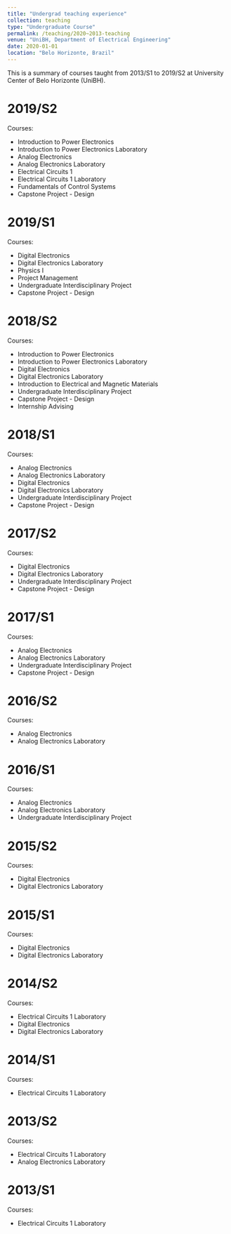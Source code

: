 ```yaml
---
title: "Undergrad teaching experience"
collection: teaching
type: "Undergraduate Course"
permalink: /teaching/2020~2013-teaching
venue: "UniBH, Department of Electrical Engineering"
date: 2020-01-01
location: "Belo Horizonte, Brazil"
---
```


This is a summary of courses taught from 2013/S1 to 2019/S2 at University Center of Belo Horizonte (UniBH). 

2019/S2
====
Courses:
  * Introduction to Power Electronics
  * Introduction to Power Electronics Laboratory
  * Analog Electronics
  * Analog Electronics Laboratory
  * Electrical Circuits 1
  * Electrical Circuits 1 Laboratory
  * Fundamentals of Control Systems
  * Capstone Project - Design

2019/S1
====
Courses:
  * Digital Electronics
  * Digital Electronics Laboratory
  * Physics I
  * Project Management
  * Undergraduate Interdisciplinary Project
  * Capstone Project - Design

2018/S2
====
Courses:
  * Introduction to Power Electronics
  * Introduction to Power Electronics Laboratory
  * Digital Electronics
  * Digital Electronics Laboratory
  * Introduction to Electrical and Magnetic Materials
  * Undergraduate Interdisciplinary Project
  * Capstone Project - Design
  * Internship Advising

2018/S1
====
Courses:
  * Analog Electronics
  * Analog Electronics Laboratory
  * Digital Electronics
  * Digital Electronics Laboratory
  * Undergraduate Interdisciplinary Project
  * Capstone Project - Design

2017/S2
====
Courses:
  * Digital Electronics
  * Digital Electronics Laboratory
  * Undergraduate Interdisciplinary Project
  * Capstone Project - Design

2017/S1
====
Courses:
  * Analog Electronics
  * Analog Electronics Laboratory
  * Undergraduate Interdisciplinary Project
  * Capstone Project - Design

2016/S2
====
Courses:
  * Analog Electronics
  * Analog Electronics Laboratory

2016/S1
====
Courses:
  * Analog Electronics
  * Analog Electronics Laboratory
  * Undergraduate Interdisciplinary Project

2015/S2
====
Courses:
  * Digital Electronics
  * Digital Electronics Laboratory

2015/S1
====
Courses:
  * Digital Electronics
  * Digital Electronics Laboratory

2014/S2
====
Courses:
  * Electrical Circuits 1 Laboratory
  * Digital Electronics
  * Digital Electronics Laboratory

2014/S1
====
Courses:
  * Electrical Circuits 1 Laboratory

2013/S2
====
Courses:
  * Electrical Circuits 1 Laboratory
  * Analog Electronics Laboratory

2013/S1
====
Courses:
  * Electrical Circuits 1 Laboratory
